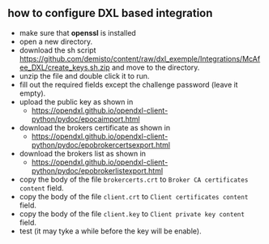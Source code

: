 ## how to configure DXL based integration
- make sure that **openssl** is installed
- open a new directory.
- download the sh script https://github.com/demisto/content/raw/dxl_exemple/Integrations/McAfee_DXL/create_keys.sh.zip and move to the directory.
- unzip the file and double click it to run.
- fill out the required fields except the challenge password (leave it empty).
- upload the public key as shown in
    - https://opendxl.github.io/opendxl-client-python/pydoc/epocaimport.html
- download the brokers certificate as shown in
    - https://opendxl.github.io/opendxl-client-python/pydoc/epobrokercertsexport.html
- download the brokers list as shown in
    - https://opendxl.github.io/opendxl-client-python/pydoc/epobrokerlistexport.html
- copy the body of the file `brokercerts.crt` to `Broker CA certificates content` field.
- copy the body of the file `client.crt` to `Client certificates content` field.
- copy the body of the file `client.key` to `Client private key content` field.
- test (it may tyke a while before the key will be enable).